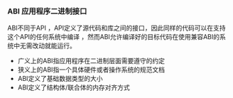 ### ABI 应用程序二进制接口
ABI不同于API ，API定义了源代码和库之间的接口，因此同样的代码可以在支持这个API的任何系统中编译 ，然而ABI允许编译好的目标代码在使用兼容ABI的系统中无需改动就能运行。

* 广义上的ABI指应用程序在二进制层面需要遵守的约定
* 狭义上的ABI指一个具体硬件或者操作系统的规范文档
* ABI定义了基础数据类型的大小
* ABI定义了结构体/联合体的内存对齐方式